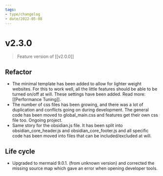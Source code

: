 ```yaml
---
tags:
- type/changelog
- date/2022-05-08
---
```


# v2.3.0
> Feature version of [[v2.0.0]]


## Refactor
- The minimal template has been added to allow for lighter weight websites. For this to work well, all the little features should be able to be turned on/off at will. These settings have been added. Read more: [[Performance Tuning]].
- The number of css files has been growing, and there was a lot of duplication and conflicts going on during development. The general code has been moved to global_main.css and features get their own css file too. Ongoing project.
- Same story for the obsidian.js file. It has been split into obsidian_core_header.js and obsidian_core_footer.js and all specific code has been moved into files that can be included/excluded at will.

## Life cycle
- Upgraded to mermaid 9.0.1. (from unknown version) and corrected the missing source map which gave an error when opening developer tools.